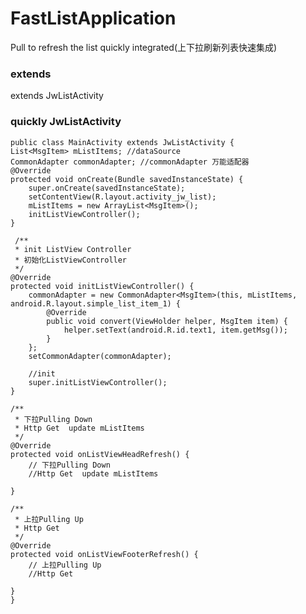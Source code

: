 # FastListApplication
Pull to refresh the list quickly integrated(上下拉刷新列表快速集成)

### extends
extends JwListActivity

### quickly JwListActivity 
    public class MainActivity extends JwListActivity {
    List<MsgItem> mListItems; //dataSource
    CommonAdapter commonAdapter; //commonAdapter 万能适配器
    @Override
    protected void onCreate(Bundle savedInstanceState) {
        super.onCreate(savedInstanceState);
        setContentView(R.layout.activity_jw_list);
        mListItems = new ArrayList<MsgItem>();
        initListViewController();
    }

     /**
     * init ListView Controller
     * 初始化ListViewController
     */
    @Override
    protected void initListViewController() {
        commonAdapter = new CommonAdapter<MsgItem>(this, mListItems, android.R.layout.simple_list_item_1) {
            @Override
            public void convert(ViewHolder helper, MsgItem item) {
                helper.setText(android.R.id.text1, item.getMsg());
            }
        };
        setCommonAdapter(commonAdapter);

        //init
        super.initListViewController();
    }

    /**
     * 下拉Pulling Down
     * Http Get  update mListItems
     */
    @Override
    protected void onListViewHeadRefresh() {
        // 下拉Pulling Down
        //Http Get  update mListItems
       
    }

    /**
     * 上拉Pulling Up
     * Http Get
     */
    @Override
    protected void onListViewFooterRefresh() {
        // 上拉Pulling Up
        //Http Get
        
    }
    }



